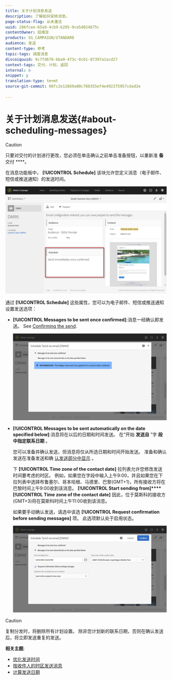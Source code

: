 ```yaml
---
title: 关于计划消息发送
description: 了解如何安排消息。
page-status-flag: 从未激活
uuid: 286fcee-65a9-4cb9-b205-9ce5d024675c
contentOwner: 绍维亚
products: SG_CAMPAIGN/STANDARD
audience: 发送
content-type: 参考
topic-tags: 调度消息
discoiquuid: 9c7fd670-bba9-4f3c-8cb1-87397a1acd27
context-tags: 交付，计划，返回
internal: n
snippet: y
translation-type: tm+mt
source-git-commit: 00fc2e12669a00c788355ef4e492375957cdad2e

---
```



# 关于计划消息发送{#about-scheduling-messages}

>[!CAUTION]
>
>只要对交付的计划进行更改，您必须在单击确认之前单击准备按钮，以重新准 **备** 交付 ****。

在消息功能板中， **[!UICONTROL Schedule]** 该块允许您定义消息（电子邮件、短信或推送通知）的发送时间。

![](assets/delivery_dashboard.png)

通过 **[!UICONTROL Schedule]** 这些属性，您可以为电子邮件、短信或推送通知设置发送选项：

* **[!UICONTROL Messages to be sent once confirmed]**:消息一经确认即发送。 See [Confirming the send](../../sending/using/confirming-the-send.md).

   ![](assets/delivery_planning_1.png)

* **[!UICONTROL Messages to be sent automatically on the date specified below]**:消息将在以后的日期和时间发送。 在“开始 **发送自** ”字 **段中指定联系日期** 。

   您可以准备并确认发送，但消息将仅从所选日期和时间开始发送。 准备和确认发送在准备发送和确 [认发送部分](../../sending/using/preparing-the-send.md)[中显示](../../sending/using/confirming-the-send.md) 。

   下 **[!UICONTROL Time zone of the contact date]** 拉列表允许您修改发送时间要考虑的时区。 例如，如果您在字段中输入上午9:00，并且如果您在下拉列表中选择布鲁塞尔、哥本哈根、马德里、巴黎(GMT+1)，所有接收方将在巴黎时间上午9:00收到该消息。 **[!UICONTROL Start sending from]****[!UICONTROL Time zone of the contact date]** 因此，位于莫斯科的接收方(GMT+3)将在莫斯科时间上午11:00收到该消息。

   如果要手动确认发送，请选中该选 **[!UICONTROL Request confirmation before sending messages]** 项。 此选项默认处于启用状态。

   ![](assets/delivery_planning.png)

>[!CAUTION]
>
>复制分发时，将删除所有计划设置。 除非您计划新的联系日期，否则在确认发送后，将立即发送重复的发送。

**相关主题**:

* [优化发送时间](../../sending/using/optimizing-the-sending-time.md)
* [按收件人的时区发送消息](../../sending/using/sending-messages-at-the-recipient-s-time-zone.md)
* [计算发送日期](../../sending/using/computing-the-sending-date.md)

